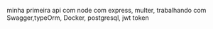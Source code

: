 minha primeira api com node com express, multer, trabalhando com Swagger,typeOrm, Docker,
postgresql, jwt token